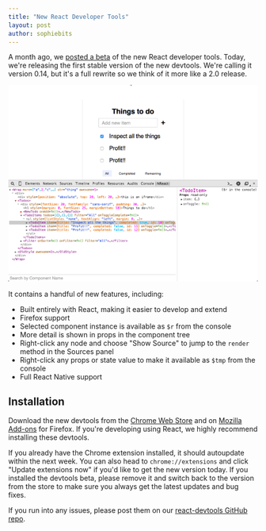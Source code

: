 ```yaml
---
title: "New React Developer Tools"
layout: post
author: sophiebits
---
```


A month ago, we [posted a beta](/docs/blog/2015/08/03/new-react-devtools-beta.html) of the new React developer tools. Today, we're releasing the first stable version of the new devtools. We're calling it version 0.14, but it's a full rewrite so we think of it more like a 2.0 release.

![Video/screenshot of new devtools](/docs/img/blog/devtools-full.gif)

It contains a handful of new features, including:

* Built entirely with React, making it easier to develop and extend
* Firefox support
* Selected component instance is available as `$r` from the console
* More detail is shown in props in the component tree
* Right-click any node and choose "Show Source" to jump to the `render` method in the Sources panel
* Right-click any props or state value to make it available as `$tmp` from the console
* Full React Native support

## Installation

Download the new devtools from the [Chrome Web Store](https://chrome.google.com/webstore/detail/react-developer-tools/fmkadmapgofadopljbjfkapdkoienihi) and on [Mozilla Add-ons](https://addons.mozilla.org/en-US/firefox/addon/react-devtools/) for Firefox. If you're developing using React, we highly recommend installing these devtools.

If you already have the Chrome extension installed, it should autoupdate within the next week. You can also head to `chrome://extensions` and click "Update extensions now" if you'd like to get the new version today. If you installed the devtools beta, please remove it and switch back to the version from the store to make sure you always get the latest updates and bug fixes.

If you run into any issues, please post them on our [react-devtools GitHub repo](https://github.com/facebook/react-devtools).
